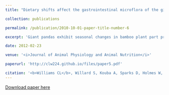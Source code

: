 ```yaml
---
title: "Dietary shifts affect the gastrointestinal microflora of the giant panda (<i>Ailuropoda melanoleuca</i>)"

collection: publications

permalink: /publication/2010-10-01-paper-title-number-6

excerpt: 'Giant pandas exhibit seasonal changes in bamboo plant part preference.The influences on the gastrointestinal tracts (GIT) microbial populations were evaluated during a 14-month period for a pair of adult male and female giant pandas housed at the Memphis Zoo using traditional culturing methods to enumerate eight bacterial groups (total anaerobes, total aerobes (TAR), streptococci (STR), total enterics, <i>Escherichia coli</i>, <i>Bacteroides</i> spp., lactobacilli and <i>Clostridium</i> spp.). Both the male and female pandas altered bamboo consumption behaviours, with a sharp decrease in leaf preference in April 2010 and returning to high levels of leaf preference from June to October, corresponding to significant shifts in the densities of TAR, STR, and lactobacilli and <i>Bacteroides</i> spp. These findings indicate seasonal changes in food preference affect the assemblages of microbial populations within the GIT of the giant panda and contribute to a better understanding of the importance of bamboo in this species’ foraging strategy.'

date: 2012-02-23

venue: '<i>Journal of Animal Physiology and Animal Nutrition</i>'

paperurl: 'http://clw224.github.io/files/paper5.pdf'

citation: '<b>Williams CL</b>, Willard S, Kouba A, Sparks D, Holmes W, Falcone J, Williams CH, Brown A (2012). Dietary shifts affect the gastrointestinal microflora of the giant panda (<i>Ailuropoda melanoleuca</i>). <i>Journal of Animal Physiology and Animal Nutrition</i>, 97: 577-585.'
---
```


[Download paper here](http://clw224.github.io/files/paper6.pdf)
